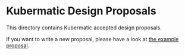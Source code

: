 # Kubermatic Design Proposals

This directory contains Kubermatic accepted design proposals.

If you want to write a new proposal, please have a look at  [the example proposal](example.md).
